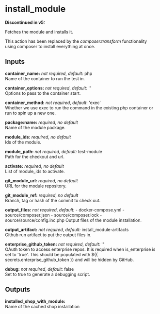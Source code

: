 # install_module

**Discontinued in v5:**

Fetches the module and installs it.

This action has been replaced by the *composer.transform* functionality using composer to install everything at once.

## Inputs

**container_name:** *not required*, *default:*  php  
Name of the container to run the test in.

**container_options:** *not required*, *default:*  ''  
Options to pass to the container start.

**container_method:** *not required*, *default*: 'exec'  
Whether we use exec to run the command in the existing php container or run to spin up a new one.

**package:name:** *required*, *no default*  
Name of the module package.

**module_ids:** *required*, *no default*  
Ids of the module.

**module_path:** *not required*, *default:* test-module  
Path for the checkout and url.

**activate:** *required*, *no default*  
List of module_ids to activate.

**git_module_url:** *required*, *no default*  
URL for the module repository.

**git_module_ref:** *required*, *no default*  
Branch, tag or hash of the commit to check out.

**output_files:** *not required*, *default:*
    - docker-compose.yml
    - source/composer.json
    - source/composer.lock
    - source/source/config.inc.php
Output files of the module installation.

**output_artifact:** *not required*, *default:*  install_module-artifacts  
Github run artifact to put the output files in.

**enterprise_github_token:** *not required*, *default:* ''  
OAuth token to access enterprise repos. It is required when is_enterprise is
set to 'true'. This should be populated with ${{ secrets.enterprise_github_token }}
and will be hidden by GitHub.

**debug:** *not required*, *default:* false  
Set to true to generate a debugging script.

## Outputs

**installed_shop_with_module:**  
Name of the cached shop installation